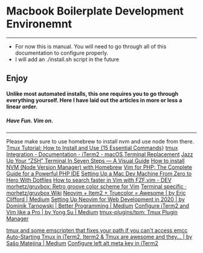 # Macbook Boilerplate Development Environemnt
---
- For now this is manual. You will need to go through all of this documentation to configure properly.
- I will add an ./install.sh script in the future
## Enjoy
#### Unlike most automated installs, this one requires you to go through everything yourself. Here I have laid out the articles in more or less a linear order. 
##### Have Fun. Vim on.
---
Please make sure to use homebrew to install nvm and use node from there. 
[Tmux Tutorial: How to Install and Use {15 Essential Commands}](https://phoenixnap.com/kb/tmux-tutorial-install-commands)
[tmux Integration - Documentation - iTerm2 - macOS Terminal Replacement](https://iterm2.com/documentation-tmux-integration.html)
[Jazz Up Your “ZSH” Terminal In Seven Steps — A Visual Guide](https://www.freecodecamp.org/news/jazz-up-your-zsh-terminal-in-seven-steps-a-visual-guide-e81a8fd59a38/)
[How to install NVM (Node Version Manager) with Homebrew](https://www.wdiaz.org/how-to-install-nvm-with-homebrew/)
[Vim for PHP: The Complete Guide for a Powerful PHP IDE](https://thevaluable.dev/vim-php-ide/)
[Setting Up a Mac Dev Machine From Zero to Hero With Dotfiles](https://code.tutsplus.com/tutorials/setting-up-a-mac-dev-machine-from-zero-to-hero-with-dotfiles--net-35449)
[How to search faster in Vim with FZF.vim - DEV](https://dev.to/iggredible/how-to-search-faster-in-vim-with-fzf-vim-36ko)
[morhetz/gruvbox: Retro groove color scheme for Vim](https://github.com/morhetz/gruvbox)
[Terminal specific · morhetz/gruvbox Wiki](https://github.com/morhetz/gruvbox/wiki/Terminal-specific)
[Neovim + Item2 + Truecolor = Awesome | by Eric Clifford | Medium](https://medium.com/@ericclifford/neovim-item2-truecolor-awesome-70b975516849)
[Setting Up Neovim for Web Development in 2020 | by Dominik Tarnowski | Better Programming | Medium](https://medium.com/better-programming/setting-up-neovim-for-web-development-in-2020-d800de3efacd)
[Configure iTerm2 and Vim like a Pro | by Yong Su | Medium](https://medium.com/@jeantimex/how-to-configure-iterm2-and-vim-like-a-pro-on-macos-e303d25d5b5c)
[tmux-plugins/tpm: Tmux Plugin Manager](https://github.com/tmux-plugins/tpm)

[tmux and some emscripten that fixes your path if you can't access emcc](https://gist.githubusercontent.com/integrate-your-mind/49abe9d14c1200b093313b46613558fa/raw/fdfd0adfe30620fcd2cd85ae6a21792857718412/startup%2520command%2520for%2520emscripten)
[Auto-Starting Tmux in iTerm2. Iterm2 & Tmux are awesome and they… | by Sašo Matejina | Medium](https://medium.com/@sasom/auto-starting-tmux-in-iterm2-4276182d452a)
[Configure left alt meta key in iTerm2](https://stackoverflow.com/questions/196357/making-iterm-to-translate-meta-key-in-the-same-way-as-in-other-oses)
